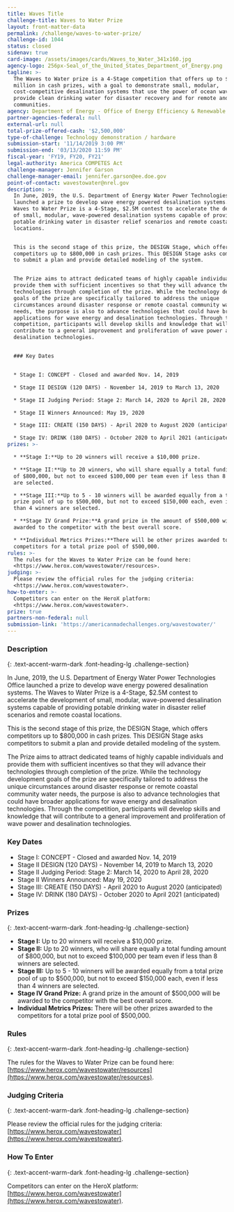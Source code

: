 ```yaml
---
title: Waves Title
challenge-title: Waves to Water Prize
layout: front-matter-data
permalink: /challenge/waves-to-water-prize/
challenge-id: 1044
status: closed
sidenav: true
card-image: /assets/images/cards/Waves_to_Water_341x160.jpg
agency-logo: 256px-Seal_of_the_United_States_Department_of_Energy.png
tagline: >-
  The Waves to Water prize is a 4-Stage competition that offers up to $2.5
  million in cash prizes, with a goal to demonstrate small, modular,
  cost-competitive desalination systems that use the power of ocean waves to
  provide clean drinking water for disaster recovery and for remote and coastal
  communities.
agency: Department of Energy - Office of Energy Efficiency & Renewable Energy
partner-agencies-federal: null
external-url: null
total-prize-offered-cash: '$2,500,000'
type-of-challenge: Technology demonstration / hardware
submission-start: '11/14/2019 3:00 PM'
submission-end: '03/13/2020 11:59 PM'
fiscal-year: 'FY19, FY20, FY21'
legal-authority: America COMPETES Act
challenge-manager: Jennifer Garson
challenge-manager-email: jennifer.garson@ee.doe.gov
point-of-contact: wavestowater@nrel.gov
description: >-
  In June, 2019, the U.S. Department of Energy Water Power Technologies Office
  launched a prize to develop wave energy powered desalination systems. The
  Waves to Water Prize is a 4-Stage, $2.5M contest to accelerate the development
  of small, modular, wave-powered desalination systems capable of providing
  potable drinking water in disaster relief scenarios and remote coastal
  locations.


  This is the second stage of this prize, the DESIGN Stage, which offers
  competitors up to $800,000 in cash prizes. This DESIGN Stage asks competitors
  to submit a plan and provide detailed modeling of the system.


  The Prize aims to attract dedicated teams of highly capable individuals and
  provide them with sufficient incentives so that they will advance their
  technologies through completion of the prize. While the technology development
  goals of the prize are specifically tailored to address the unique
  circumstances around disaster response or remote coastal community water
  needs, the purpose is also to advance technologies that could have broader
  applications for wave energy and desalination technologies. Through the
  competition, participants will develop skills and knowledge that will
  contribute to a general improvement and proliferation of wave power and
  desalination technologies.


  ### Key Dates


  * Stage I: CONCEPT - Closed and awarded Nov. 14, 2019

  * Stage II DESIGN (120 DAYS) - November 14, 2019 to March 13, 2020

  * Stage II Judging Period: Stage 2: March 14, 2020 to April 28, 2020

  * Stage II Winners Announced: May 19, 2020

  * Stage III: CREATE (150 DAYS) - April 2020 to August 2020 (anticipated)

  * Stage IV: DRINK (180 DAYS) - October 2020 to April 2021 (anticipated)
prizes: >-

  * **Stage I:**Up to 20 winners will receive a $10,000 prize.

  * **Stage II:**Up to 20 winners, who will share equally a total funding amount
  of $800,000, but not to exceed $100,000 per team even if less than 8 winners
  are selected.

  * **Stage III:**Up to 5 - 10 winners will be awarded equally from a total
  prize pool of up to $500,000, but not to exceed $150,000 each, even if less
  than 4 winners are selected.

  * **Stage IV Grand Prize:**A grand prize in the amount of $500,000 will be
  awarded to the competitor with the best overall score.

  * **Individual Metrics Prizes:**There will be other prizes awarded to the
  competitors for a total prize pool of $500,000.
rules: >-
  The rules for the Waves to Water Prize can be found here:
  <https://www.herox.com/wavestowater/resources>.
judging: >-
  Please review the official rules for the judging criteria:
  <https://www.herox.com/wavestowater>.
how-to-enter: >-
  Competitors can enter on the HeroX platform:
  <https://www.herox.com/wavestowater>.
prize: true
partners-non-federal: null
submission-link: 'https://americanmadechallenges.org/wavestowater/'
---
```




### Description 
{: .text-accent-warm-dark .font-heading-lg .challenge-section}

In June, 2019, the U.S. Department of Energy Water Power Technologies Office launched a prize to develop wave energy powered desalination systems. The Waves to Water Prize is a 4-Stage, $2.5M contest to accelerate the development of small, modular, wave-powered desalination systems capable of providing potable drinking water in disaster relief scenarios and remote coastal locations.

This is the second stage of this prize, the DESIGN Stage, which offers competitors up to $800,000 in cash prizes. This DESIGN Stage asks competitors to submit a plan and provide detailed modeling of the system.

The Prize aims to attract dedicated teams of highly capable individuals and provide them with sufficient incentives so that they will advance their technologies through completion of the prize. While the technology development goals of the prize are specifically tailored to address the unique circumstances around disaster response or remote coastal community water needs, the purpose is also to advance technologies that could have broader applications for wave energy and desalination technologies. Through the competition, participants will develop skills and knowledge that will contribute to a general improvement and proliferation of wave power and desalination technologies.

### Key Dates

*   Stage I: CONCEPT - Closed and awarded Nov. 14, 2019
*   Stage II DESIGN (120 DAYS) - November 14, 2019 to March 13, 2020
*   Stage II Judging Period: Stage 2: March 14, 2020 to April 28, 2020
*   Stage II Winners Announced: May 19, 2020
*   Stage III: CREATE (150 DAYS) - April 2020 to August 2020 (anticipated)
*   Stage IV: DRINK (180 DAYS) - October 2020 to April 2021 (anticipated)

### Prizes 
{: .text-accent-warm-dark .font-heading-lg .challenge-section}

*   **Stage I:** Up to 20 winners will receive a $10,000 prize.
*   **Stage II:** Up to 20 winners, who will share equally a total funding amount of $800,000, but not to exceed $100,000 per team even if less than 8 winners are selected.
*   **Stage III:** Up to 5 - 10 winners will be awarded equally from a total prize pool of up to $500,000, but not to exceed $150,000 each, even if less than 4 winners are selected.
*   **Stage IV Grand Prize:** A grand prize in the amount of $500,000 will be awarded to the competitor with the best overall score.
*   **Individual Metrics Prizes:** There will be other prizes awarded to the competitors for a total prize pool of $500,000.

### Rules 
{: .text-accent-warm-dark .font-heading-lg .challenge-section}

The rules for the Waves to Water Prize can be found here: [https://www.herox.com/wavestowater/resources](https://www.herox.com/wavestowater/resources).

### Judging Criteria 
{: .text-accent-warm-dark .font-heading-lg .challenge-section}

Please review the official rules for the judging criteria: [https://www.herox.com/wavestowater](https://www.herox.com/wavestowater).

### How To Enter 
{: .text-accent-warm-dark .font-heading-lg .challenge-section}

Competitors can enter on the HeroX platform: [https://www.herox.com/wavestowater](https://www.herox.com/wavestowater).
